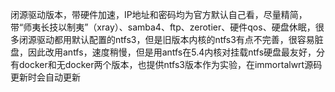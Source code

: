 闭源驱动版本，带硬件加速，IP地址和密码均为官方默认自己看，尽量精简，带“师夷长技以制夷”（xray）、samba4、ftp、zerotier、硬件qos、硬盘休眠，很多闭源驱动都用默认配置的ntfs3，但是旧版本内核的ntfs3有点不完善，很容易脏盘，因此改用antfs，速度稍慢，但是用antfs在5.4内核对挂载ntfs硬盘最友好，分有docker和无docker两个版本，也提供ntfs3版本作为实验，在immortalwrt源码更新时会自动更新
